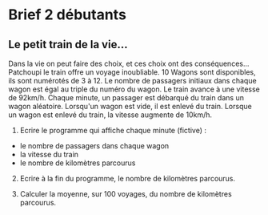 # Brief 2 débutants

## Le petit train de la vie...

Dans la vie on peut faire des choix, et ces choix ont des conséquences...
Patchoupi le train offre un voyage inoubliable.
10 Wagons sont disponibles, ils sont numérotés de 3 à 12.
Le nombre de passagers initiaux dans chaque wagon est égal au triple du numéro du wagon.
Le train avance à une vitesse de 92km/h.
Chaque minute, un passager est débarqué du train dans un wagon aléatoire.
Lorsqu'un wagon est vide, il est enlevé du train.
Lorsque un wagon est enlevé du train, la vitesse augmente de 10km/h.

1. Ecrire le programme qui affiche chaque minute (fictive) :
- le nombre de passagers dans chaque wagon
- la vitesse du train
- le nombre de kilomètres parcourus

2. Ecrire à la fin du programme, le nombre de kilomètres parcourus.

3. Calculer la moyenne, sur 100 voyages, du nombre de kilomètres parcourus.